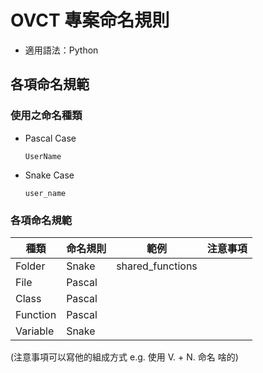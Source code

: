 # OVCT 專案命名規則

* 適用語法：Python

## 各項命名規範
### 使用之命名種類
* Pascal Case
  ```
  UserName
  ```
* Snake Case
  ```
  user_name
  ```
### 各項命名規範
  |種類      						|命名規則  |範例 |注意事項|
  |-------------------------------|---------|-----|-------|
  |Folder  			    	|Snake    |shared_functions |  |
  |File  		  	   		|Pascal   | |  |
  |Class  		  	   	|Pascal   | |  |
  |Function 		 	   	|Pascal   | |  |
  |Variable 		 	   	|Snake   | |  |
(注意事項可以寫他的組成方式 e.g. 使用 V. + N. 命名 啥的)
